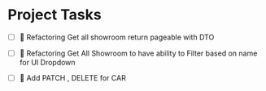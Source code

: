 # Project Tasks

- [ ] 📌 Refactoring Get all showroom return pageable with DTO
- [ ] 📌 Refactoring Get All Showroom to have ability to Filter based on name for UI Dropdown

- [ ] 📌 Add  PATCH , DELETE for CAR

